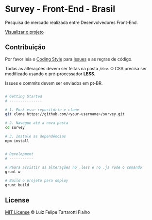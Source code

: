 Survey - Front-End - Brasil
=======

Pesquisa de mercado realizada entre Desenvolvedores Front-End.

[Visualizar o projeto](http://www.felipefialho.com/survey)

## Contribuição

Por favor leia o [Coding Style](https://github.com/LFeh/coding-style/) para [Issues](https://github.com/LFeh/css-components/issues) e as regras de código.

Todas as alterações devem ser feitas na pasta `/dev`. O CSS precisa ser modificado usando o pré-processador **LESS**.

Issues e commits devem ser enviados em pt-BR.

  ```bash

  # Getting Started
  # ---------------

  # 1. Fork esse repositório e clone
  git clone https://github.com/<your-username>/survey.git

  # 2. Navegue até a nova pasta
  cd survey

  # 3. Instale as dependências
  npm install


  # Development
  # -----------

  # Paara assistir as alterações no .less e no .js rode o comando
  grunt w

  # Build o projeto para deploy
  grunt build
  ```

## License

[MIT License](http://felipefialho.mit-license.org/) © Luiz Felipe Tartarotti Fialho
